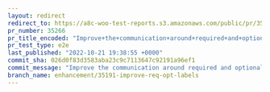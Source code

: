 ```yaml
---
layout: redirect
redirect_to: https://a8c-woo-test-reports.s3.amazonaws.com/public/pr/35266/e2e/index.html
pr_number: 35266
pr_title_encoded: "Improve+the+communication+around+required+and+optional"
pr_test_type: e2e
last_published: "2022-10-21 19:38:55 +0000"
commit_sha: 026d0f83d3583aba23c9c7113647c92191a96ef1
commit_message: "Improve the communication around required and optional"
branch_name: enhancement/35191-improve-req-opt-labels
---
```

